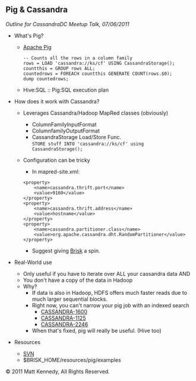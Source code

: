 Pig & Cassandra
---------------

*Outline for CassandraDC Meetup Talk, 07/06/2011*

* What's Pig?
    * [Apache Pig](http://pig.apache.org/ "Pig")
    
		```
		-- Counts all the rows in a column family  
		rows = LOAD 'cassandra://ks/cf' USING CassandraStorage();  
		countthis = GROUP rows ALL;  
		countedrows = FOREACH countthis GENERATE COUNT(rows.$0);  
		dump countedrows;  
		```

	* Hive:SQL :: Pig:SQL execution plan

* How does it work with Cassandra?

	* Leverages Cassandra/Hadoop MapRed classes (obviously)
		* ColumnFamilyInputFormat
		* ColumnfamilyOutputFormat
		* CassandraStorage Load/Store Func.  
			`STORE stuff INTO 'cassandra://ks/cf' using CassandraStorage();`
		
	* Configuration can be tricky
		* In mapred-site.xml:
		
		```
		<property>  
			<name>cassandra.thrift.port</name>  
			<value>9160</value>  
		</property>  
		<property>  
			<name>cassandra.thrift.address</name>  
			<value>hostname</value>  
		</property>  
		<property>  
			<name>cassandra.partitioner.class</name>  
			<value>org.apache.cassandra.dht.RandomPartitioner</value>  
		</property>  
		```
		
		* Suggest giving [Brisk](http://www.datastax.com/products/brisk) a spin.

* Real-World use
	* Only useful if you have to iterate over ALL your cassandra data AND
	* You don't have a copy of the data in Hadoop
	* Why?
		* If data is also in Hadoop, HDFS offers much faster reads due to much larger sequential blocks.
		* Right now, you can't narrow your pig job with an indexed search
			* [CASSANDRA-1600](https://issues.apache.org/jira/browse/CASSANDRA-1600)
			* [CASSANDRA-1125](https://issues.apache.org/jira/browse/CASSANDRA-1125)
			* [CASSANDRA-2246](https://issues.apache.org/jira/browse/CASSANDRA-2246)
		* When that's fixed, pig will really be useful. (Hive too)

* Resources
	* [SVN](https://svn.apache.org/repos/asf/cassandra/trunk/contrib/pig/)
	* $BRISK_HOME/resources/pig/examples


&copy; 2011 Matt Kennedy, All Rights Reserved.